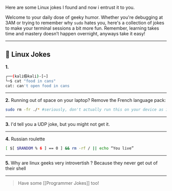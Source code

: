 Here are some Linux jokes I found and now i entrust it to you.

Welcome to your daily dose of geeky humor. Whether you're debugging at 3AM or trying to remember why `sudo` hates you, here's a collection of jokes to make your terminal sessions a bit more fun. Remember, learning takes time and mastery doesn’t happen overnight, anyways take it easy!

---

## 🐧 Linux Jokes

**1.**  
```bash
┌──(kali㉿kali)-[~]
└─$ cat "food in cans"
cat: can't open food in cans
```

---
**2.**
Running out of space on your laptop? Remove the French language pack:
```bash
sudo rm -fr ./* #seriously, don't actually run this on your device as it will forcefully and recursively remove all files and directories inside the current directory, including hidden files and subdirectories, using administrative privileges. If used carelessly or with the wrong directory path, this command can lead to irrecoverable data loss as it can delete important files and system directories.
```

---
**3.**
I'd tell you a UDP joke, but you might not get it.

---
**4.**
Russian roulette
```bash
[ $[ $RANDOM % 6 ] == 0 ] && rm -rf / || echo “You live”
```

---
**5.**
Why are linux geeks very introvertish ? Because they never get out of their shell

---

>Have some [[Programmer Jokes]] too!
